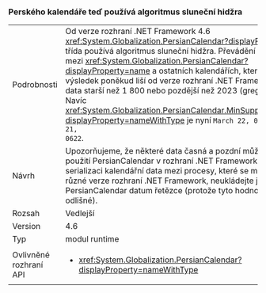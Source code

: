 ### <a name="persian-calendar-now-uses-the-hijri-solar-algorithm"></a>Perského kalendáře teď používá algoritmus sluneční hidžra

|   |   |
|---|---|
|Podrobnosti|Od verze rozhraní .NET Framework 4.6 <xref:System.Globalization.PersianCalendar?displayProperty=name> třída používá algoritmus sluneční hidžra. Převádění kalendářní data mezi <xref:System.Globalization.PersianCalendar?displayProperty=name> a ostatních kalendářích, které mohou mít výsledek poněkud liší od verze rozhraní .NET Framework 4.6 pro data starší než 1 800 nebo pozdější než 2023 (gregoriánský). Navíc <xref:System.Globalization.PersianCalendar.MinSupportedDateTime?displayProperty=nameWithType> je nyní <code>March 22, 0622</code> místo <code>March 21, 0622</code>.|
|Návrh|Upozorňujeme, že některé data časná a pozdní můžou mírně lišit při použití PersianCalendar v rozhraní .NET Framework 4.6. Navíc při serializaci kalendářní data mezi procesy, které se může spustit na různé verze rozhraní .NET Framework, neukládejte je jako PersianCalendar datum řetězce (protože tyto hodnoty mohou být odlišné).|
|Rozsah|Vedlejší|
|Version|4.6|
|Typ|modul runtime|
|Ovlivněné rozhraní API|<ul><li><xref:System.Globalization.PersianCalendar?displayProperty=nameWithType></li></ul>|

